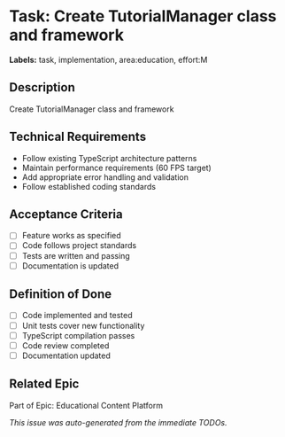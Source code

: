# Task: Create TutorialManager class and framework

**Labels:** task, implementation, area:education, effort:M


## Description
Create TutorialManager class and framework

## Technical Requirements
- Follow existing TypeScript architecture patterns
- Maintain performance requirements (60 FPS target)
- Add appropriate error handling and validation
- Follow established coding standards

## Acceptance Criteria
- [ ] Feature works as specified
- [ ] Code follows project standards
- [ ] Tests are written and passing
- [ ] Documentation is updated

## Definition of Done
- [ ] Code implemented and tested
- [ ] Unit tests cover new functionality
- [ ] TypeScript compilation passes
- [ ] Code review completed
- [ ] Documentation updated

## Related Epic
Part of Epic: Educational Content Platform

*This issue was auto-generated from the immediate TODOs.*